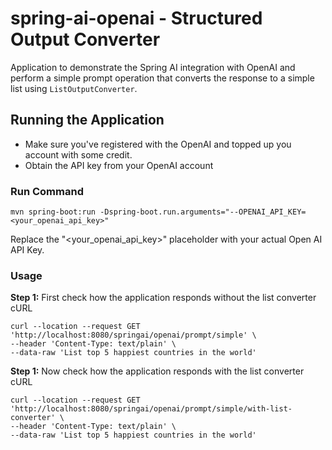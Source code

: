 # spring-ai-openai - Structured Output Converter

Application to demonstrate the Spring AI integration with OpenAI and perform a simple prompt operation that converts the response to a simple list using `ListOutputConverter`.

## Running the Application 
- Make sure you've registered with the OpenAI and topped up you account with some credit.
- Obtain the API key from your OpenAI account

### Run Command
```
mvn spring-boot:run -Dspring-boot.run.arguments="--OPENAI_API_KEY=<your_openai_api_key>"
```

Replace the "<your_openai_api_key>" placeholder with your actual Open AI API Key.

### Usage

**Step 1:** First check how the application responds without the list converter
cURL
```
curl --location --request GET 'http://localhost:8080/springai/openai/prompt/simple' \
--header 'Content-Type: text/plain' \
--data-raw 'List top 5 happiest countries in the world'
```

**Step 1:** Now check how the application responds with the list converter
cURL
```
curl --location --request GET 'http://localhost:8080/springai/openai/prompt/simple/with-list-converter' \
--header 'Content-Type: text/plain' \
--data-raw 'List top 5 happiest countries in the world'
```


